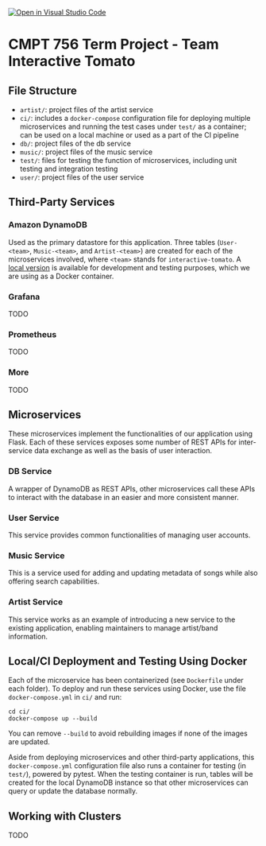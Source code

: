 [![Open in Visual Studio Code](https://classroom.github.com/assets/open-in-vscode-f059dc9a6f8d3a56e377f745f24479a46679e63a5d9fe6f495e02850cd0d8118.svg)](https://classroom.github.com/online_ide?assignment_repo_id=7031605&assignment_repo_type=AssignmentRepo)

# CMPT 756 Term Project - Team Interactive Tomato

## File Structure
- `artist/`: project files of the artist service
- `ci/`: includes a `docker-compose` configuration file for deploying multiple microservices and running the test cases under `test/` as a container; can be used on a local machine or used as a part of the CI pipeline
- `db/`: project files of the db service
- `music/`: project files of the music service
- `test/`: files for testing the function of microservices, including unit testing and integration testing
- `user/`: project files of the user service

## Third-Party Services
### Amazon DynamoDB
Used as the primary datastore for this application.
Three tables (`User-<team>`, `Music-<team>`, and `Artist-<team>`) are created for each of the microservices involved, where `<team>` stands for `interactive-tomato`.
A [local version](https://docs.aws.amazon.com/amazondynamodb/latest/developerguide/DynamoDBLocal.html) is available for development and testing purposes, which we are using as a Docker container.

### Grafana
TODO

### Prometheus
TODO

### More
TODO

## Microservices
These microservices implement the functionalities of our application using Flask.
Each of these services exposes some number of REST APIs for inter-service data exchange as well as the basis of user interaction.

### DB Service
A wrapper of DynamoDB as REST APIs, other microservices call these APIs to interact with the database in an easier and more consistent manner.

### User Service
This service provides common functionalities of managing user accounts.

### Music Service
This is a service used for adding and updating metadata of songs while also offering search capabilities.

### Artist Service
This service works as an example of introducing a new service to the existing application, enabling maintainers to manage artist/band information.

## Local/CI Deployment and Testing Using Docker
Each of the microservice has been containerized (see `Dockerfile` under each folder).
To deploy and run these services using Docker, use the file `docker-compose.yml` in `ci/` and run:

```shell
cd ci/
docker-compose up --build
```

You can remove `--build` to avoid rebuilding images if none of the images are updated.

Aside from deploying microservices and other third-party applications, this `docker-compose.yml` configuration file also runs a container for testing (in `test/`), powered by pytest.
When the testing container is run, tables will be created for the local DynamoDB instance so that other microservices can query or update the database normally.

## Working with Clusters
TODO
